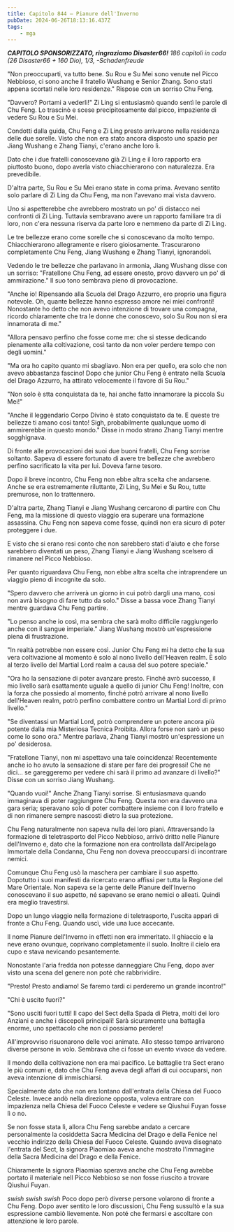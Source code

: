 ```yaml
---
title: Capitolo 844 – Pianure dell'Inverno
pubDate: 2024-06-26T18:13:16.437Z
tags:
    - mga
---
```







<em><strong>CAPITOLO SPONSORIZZATO, ringraziamo Disaster66!</strong>
186 capitoli in coda (26 Disaster66 + 160 Dio), 1/3,
-Schadenfreude</em>


"Non preoccuparti, va tutto bene. Su Rou e Su Mei sono venute nel Picco Nebbioso, ci sono anche il fratello Wushang e Senior Zhang. Sono stati appena scortati nelle loro residenze." Rispose con un sorriso Chu Feng.


"Davvero? Portami a vederli!" Zi Ling si entusiasmò quando sentì le parole di Chu Feng. Lo trascinò e scese precipitosamente dal picco, impaziente di vedere Su Rou e Su Mei.


Condotti dalla guida, Chu Feng e Zi Ling presto arrivarono nella residenza delle due sorelle. Visto che non era stato ancora disposto uno spazio per Jiang Wushang e Zhang Tianyi, c'erano anche loro lì.


Dato che i due fratelli conoscevano già Zi Ling e il loro rapporto era piuttosto buono, dopo averla visto chiacchierarono con naturalezza. Era prevedibile.


D'altra parte, Su Rou e Su Mei erano state in coma prima. Avevano sentito solo parlare di Zi Ling da Chu Feng, ma non l'avevano mai vista davvero.


Uno si aspetterebbe che avrebbero mostrato un po' di distacco nei confronti di Zi Ling. Tuttavia sembravano avere un rapporto familiare tra di loro, non c'era nessuna riserva da parte loro e nemmeno da parte di Zi Ling.


Le tre bellezze erano come sorelle che si conoscevano da molto tempo. Chiacchierarono allegramente e risero gioiosamente. Trascurarono completamente Chu Feng, Jiang Wushang e Zhang Tianyi, ignorandoli.


Vedendo le tre bellezze che parlavano in armonia, Jiang Wushang disse con un sorriso: "Fratellone Chu Feng, ad essere onesto, provo davvero un po' di ammirazione." Il suo tono sembrava pieno di provocazione.


"Anche io! Ripensando alla Scuola del Drago Azzurro, ero proprio una figura notevole. Oh, quante bellezze hanno espresso amore nei miei confronti! Nonostante ho detto che non avevo intenzione di trovare una compagna, ricordo chiaramente che tra le donne che conoscevo, solo Su Rou non si era innamorata di me."


"Allora pensavo perfino che fosse come me: che si stesse dedicando pienamente alla coltivazione, così tanto da non voler perdere tempo con degli uomini."


"Ma ora ho capito quanto mi sbagliavo. Non era per quello, era solo che non avevo abbastanza fascino! Dopo che junior Chu Feng è entrato nella Scuola del Drago Azzurro, ha attirato velocemente il favore di Su Rou."


"Non solo è stta conquistata da te, hai anche fatto innamorare la piccola Su Mei!"


"Anche il leggendario Corpo Divino è stato conquistato da te. E queste tre bellezze ti amano così tanto! Sigh, probabilmente qualunque uomo di ammirerebbe in questo mondo." Disse in modo strano Zhang Tianyi mentre sogghignava.


Di fronte alle provocazioni dei suoi due buoni fratelli, Chu Feng sorrise soltanto. Sapeva di essere fortunato di avere tre bellezze che avrebbero perfino sacrificato la vita per lui. Doveva farne tesoro.


Dopo il breve incontro, Chu Feng non ebbe altra scelta che andarsene. Anche se era estremamente riluttante, Zi Ling, Su Mei e Su Rou, tutte premurose, non lo trattennero.


D'altra parte, Zhang Tianyi e Jiang Wushang cercarono di partire con Chu Feng, ma la missione di questo viaggio era superare una formazione assassina. Chu Feng non sapeva come fosse, quindi non era sicuro di poter proteggere i due.


E visto che si erano resi conto che non sarebbero stati d'aiuto e che forse sarebbero diventati un peso, Zhang Tianyi e Jiang Wushang scelsero di rimanere nel Picco Nebbioso.


Per quanto riguardava Chu Feng, non ebbe altra scelta che intraprendere un viaggio pieno di incognite da solo.


"Spero davvero che arriverà un giorno in cui potrò dargli una mano, così non avrà bisogno di fare tutto da solo." Disse a bassa voce Zhang Tianyi mentre guardava Chu Feng partire.


"Lo penso anche io così, ma sembra che sarà molto difficile raggiungerlo anche con il sangue imperiale." Jiang Wushang mostrò un'espressione piena di frustrazione.


"In realtà potrebbe non essere così. Junior Chu Feng mi ha detto che la sua vera coltivazione al momento è solo al nono livello dell'Heaven realm. È solo al terzo livello del Martial Lord realm a causa del suo potere speciale."


"Ora ho la sensazione di poter avanzare presto. Finché avrò successo, il mio livello sarà esattamente uguale a quello di junior Chu Feng! Inoltre, con la forza che possiedo al momento, finché potrò arrivare al nono livello dell'Heaven realm, potrò perfino combattere contro un Martial Lord di primo livello."


"Se diventassi un Martial Lord, potrò comprendere un potere ancora più potente dalla mia Misteriosa Tecnica Proibita. Allora forse non sarò un peso come lo sono ora." Mentre parlava, Zhang Tianyi mostrò un'espressione un po' desiderosa.


"Fratellone Tianyi, non mi aspettavo una tale coincidenza! Recentemente anche io ho avuto la sensazione di stare per fare dei progressi! Che ne dici... se gareggeremo per vedere chi sarà il primo ad avanzare di livello?" Disse con un sorriso Jiang Wushang.


"Quando vuoi!" Anche Zhang Tianyi sorrise. Si entusiasmava quando immaginava di poter raggiungere Chu Feng. Questa non era davvero una gara seria; speravano solo di poter combattere insieme con il loro fratello e di non rimanere sempre nascosti dietro la sua protezione.


Chu Feng naturalmente non sapeva nulla dei loro piani. Attraversando la formazione di teletrasporto del Picco Nebbioso, arrivò dritto nelle Pianure dell'Inverno e, dato che la formazione non era controllata dall'Arcipelago Immortale della Condanna, Chu Feng non doveva preoccuparsi di incontrare nemici.


Comunque Chu Feng usò la maschera per cambiare il suo aspetto. Dopotutto i suoi manifesti da ricercato erano affissi per tutta la Regione del Mare Orientale. Non sapeva se la gente delle Pianure dell'Inverno conoscevano il suo aspetto, né sapevano se erano nemici o alleati. Quindi era meglio travestirsi.


Dopo un lungo viaggio nella formazione di teletrasporto, l'uscita apparì di fronte a Chu Feng. Quando uscì, vide una luce accecante.


Il nome Pianure dell'Inverno in effetti non era immeritato. Il ghiaccio e la neve erano ovunque, coprivano completamente il suolo. Inoltre il cielo era cupo e stava nevicando pesantemente.


Nonostante l'aria fredda non potesse danneggiare Chu Feng, dopo aver visto una scena del genere non poté che rabbrividire.


"Presto! Presto andiamo! Se faremo tardi ci perderemo un grande incontro!"


"Chi è uscito fuori?"


"Sono usciti fuori tutti! Il capo del Sect della Spada di Pietra, molti dei loro Anziani e anche i discepoli principali! Sarà sicuramente una battaglia enorme, uno spettacolo che non ci possiamo perdere!


All'improvviso risuonarono delle voci animate. Allo stesso tempo arrivarono diverse persone in volo. Sembrava che ci fosse un evento vivace da vedere.


Il mondo della coltivazione non era mai pacifico. Le battaglie tra Sect erano le più comuni e, dato che Chu Feng aveva degli affari di cui occuparsi, non aveva intenzione di immischiarsi.


Specialmente dato che non era lontano dall'entrata della Chiesa del Fuoco Celeste. Invece andò nella direzione opposta, voleva entrare con impazienza nella Chiesa del Fuoco Celeste e vedere se Qiushui Fuyan fosse lì o no.


Se non fosse stata lì, allora Chu Feng sarebbe andato a cercare personalmente la cosiddetta Sacra Medicina del Drago e della Fenice nel vecchio indirizzo della Chiesa del Fuoco Celeste. Quando aveva disegnato l'entrata del Sect, la signora Piaomiao aveva anche mostrato l'immagine della Sacra Medicina del Drago e della Fenice.


Chiaramente la signora Piaomiao sperava anche che Chu Feng avrebbe portato il materiale nell Picco Nebbioso se non fosse riuscito a trovare Qiushui Fuyan.


*swish swish swish* Poco dopo però diverse persone volarono di fronte a Chu Feng. Dopo aver sentito le loro discussioni, Chu Feng sussultò e la sua espressione cambiò lievemente. Non poté che fermarsi e ascoltare con attenzione le loro parole.
                                


                                



